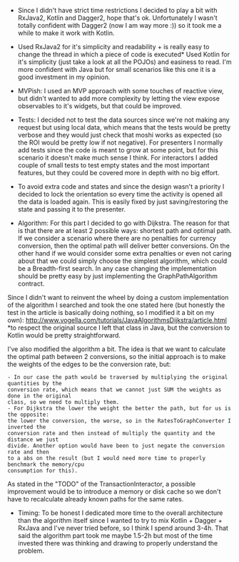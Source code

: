 * Since I didn't have strict time restrictions I decided to play a bit with RxJava2,
Kotlin and Dagger2, hope that's ok. Unfortunately I wasn't totally confident with Dagger2
(now I am way more :)) so it took me a while to make it work with Kotlin.

* Used RxJava2 for it's simplicity and readability + is really easy to change the thread in
which a piece of code is executed* Used Kotlin for it's simplicity (just take a look at all
the POJOs) and easiness to read. I'm more confident with Java but for small scenarios like
this one it is a good investment in my opinion.

* MVPish: I used an MVP approach with some touches of reactive view, but didn't wanted to add
more complexity by letting the view expose observables to it's widgets, but that could be
improved.

* Tests: I decided not to test the data sources since we're not making any request but using
local data, which means that the tests would be pretty verbose and they would just check that
moshi works as expected (so the ROI would be pretty low if not negative).
For presenters I normally add tests since the code is meant to grow at some point, but for this
scenario it doesn't make much sense I think.
For interactors I added couple of small tests to test empty states and the most important
features, but they could be covered more in depth with no big effort.

* To avoid extra code and states and since the design wasn't a priority I decided to lock
the orientation so every time the activity is opened all the data is loaded again. This is
easily fixed by just saving/restoring the state and passing it to the presenter.

* Algorithm: For this part I decided to go with Dijkstra. The reason for that is that there
are at least 2 possible ways: shortest path and optimal path. If we consider a scenario where
there are no penalties for currency conversion, then the optimal path will deliver better
conversions. On the other hand if we would consider some extra penalties or even not caring
about that we could simply choose the simplest algorithm, which could be a Breadth-first
search. In any case changing the implementation should be pretty easy by just implementing the
GraphPathAlgorithm contract.

Since I didn't want to reinvent the wheel by doing a custom implementation of the algorithm
I searched and took the one stated here (but honestly the test in the article is basically
doing nothing, so I modified it a bit on my own):
http://www.vogella.com/tutorials/JavaAlgorithmsDijkstra/article.html
*to respect the original source I left that class in Java, but the conversion to Kotlin
would be pretty straightforward.

I've also modified the algorithm a bit. The idea is that we want to calculate the optimal
path between 2 conversions, so the initial approach is to make the weights of the edges
to be the conversion rate, but:

    - In our case the path would be traversed by multiplying the original quantities by the
    conversion rate, which means that we cannot just SUM the weights as done in the original
    class, so we need to multiply them.
    - For Dijkstra the lower the weight the better the path, but for us is the opposite:
    the lower the conversion, the worse, so in the RatesToGraphConverter I inverted the
    conversion rate and then instead of multiply the quantity and the distance we just
    divide. Another option would have been to just negate the conversion rate and then
    to a abs on the result (but I would need more time to properly benchmark the memory/cpu
    consumption for this).

As stated in the "TODO" of the TransactionInteractor, a possible improvement would be to
introduce a memory or disk cache so we don't have to recalculate already known paths for
the same rates.

* Timing: To be honest I dedicated more time to the overall architecture than the algorithm
itself since I wanted to try to mix Kotlin + Dagger + RxJava and I've never tried before, so
I think I spend around 3-4h.
That said the algorithm part took me maybe 1.5-2h but most of the time invested there was
thinking and drawing to properly understand the problem.

